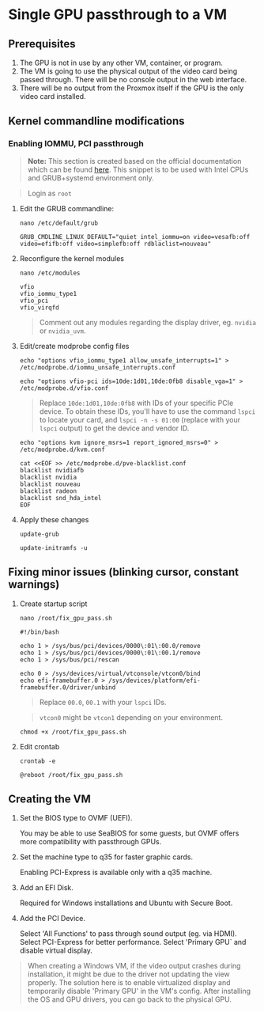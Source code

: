 # Single GPU passthrough to a VM

## Prerequisites

1. The GPU is not in use by any other VM, container, or program.
2. The VM is going to use the physical output of the video card being passed through. There will be no console output in the web interface.
3. There will be no output from the Proxmox itself if the GPU is the only video card installed.

## Kernel commandline modifications

### Enabling IOMMU, PCI passthrough

> **Note:** This section is created based on the official documentation which can be found [here](https://pve.proxmox.com/wiki/Pci_passthrough). This snippet is to be used with Intel CPUs and GRUB+systemd environment only.

> Login as `root`

1. Edit the GRUB commandline:

    `nano /etc/default/grub`

    ```
    GRUB_CMDLINE_LINUX_DEFAULT="quiet intel_iommu=on video=vesafb:off video=efifb:off video=simplefb:off rdblaclist=nouveau"
    ```

2. Reconfigure the kernel modules

    `nano /etc/modules`
    
    ```
    vfio
    vfio_iommu_type1
    vfio_pci
    vfio_virqfd
    ```
    > Comment out any modules regarding the display driver, eg. `nvidia` or `nvidia_uvm`.

3. Edit/create modprobe config files

    ```
    echo "options vfio_iommu_type1 allow_unsafe_interrupts=1" > /etc/modprobe.d/iommu_unsafe_interrupts.conf
    ```

    ```
    echo "options vfio-pci ids=10de:1d01,10de:0fb8 disable_vga=1" > /etc/modprobe.d/vfio.conf
    ```

    > Replace `10de:1d01,10de:0fb8` with IDs of your specific PCIe device. To obtain these IDs, you'll have to use the command `lspci` to locate your card, and `lspci -n -s 01:00` (replace with your `lspci` output) to get the device and vendor ID.

    ```
    echo "options kvm ignore_msrs=1 report_ignored_msrs=0" > /etc/modprobe.d/kvm.conf
    ```

    ```
    cat <<EOF >> /etc/modprobe.d/pve-blacklist.conf       
    blacklist nvidiafb
    blacklist nvidia
    blacklist nouveau
    blacklist radeon
    blacklist snd_hda_intel
    EOF
    ```

4. Apply these changes

    `update-grub`

    `update-initramfs -u`

## Fixing minor issues (blinking cursor, constant warnings)

1. Create startup script

    `nano /root/fix_gpu_pass.sh`

    ```
    #!/bin/bash

    echo 1 > /sys/bus/pci/devices/0000\:01\:00.0/remove
    echo 1 > /sys/bus/pci/devices/0000\:01\:00.1/remove
    echo 1 > /sys/bus/pci/rescan

    echo 0 > /sys/devices/virtual/vtconsole/vtcon0/bind
    echo efi-framebuffer.0 > /sys/devices/platform/efi-framebuffer.0/driver/unbind
    ```

    > Replace `00.0`, `00.1` with your `lspci` IDs.

    > `vtcon0` might be `vtcon1` depending on your environment.

    `chmod +x /root/fix_gpu_pass.sh`

2. Edit crontab

    `crontab -e`

    ```
    @reboot /root/fix_gpu_pass.sh
    ```

## Creating the VM

1. Set the BIOS type to OVMF (UEFI).

    You may be able to use SeaBIOS for some guests, but OVMF offers more compatibility with passthrough GPUs.

2. Set the machine type to q35 for faster graphic cards.

    Enabling PCI-Express is available only with a q35 machine.

3. Add an EFI Disk.

    Required for Windows installations and Ubuntu with Secure Boot.

4. Add the PCI Device.

    Select 'All Functions' to pass through sound output (eg. via HDMI). Select PCI-Express for better performance. Select 'Primary GPU` and disable virtual display.

> When creating a Windows VM, if the video output crashes during installation, it might be due to the driver not updating the view properly. The solution here is to enable virtualized display and temporarily disable 'Primary GPU' in the VM's config. After installing the OS and GPU drivers, you can go back to the physical GPU.